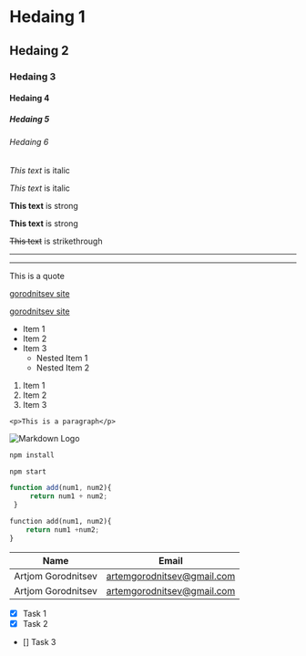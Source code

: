 <!--headings-->
# Hedaing 1
## Hedaing 2
### Hedaing 3
#### Hedaing 4
##### Hedaing 5
###### Hedaing 6

<!--Italics-->
*This text* is italic

_This text_ is italic

<!--strong-->
**This text** is strong

__This text__ is strong

<!--Strikethrough-->

~~This text~~ is strikethrough

<!--Horizontal Rule-->

---
___

<!--Blockquote-->
This is a quote

<!--Links-->
[gorodnitsev site](https://gorodnitsev19.thkit.ee)

[gorodnitsev site](https://gorodnitsev19.thkit.ee "gorodnitsev site")

<!--UL-->

* Item 1
* Item 2
* Item 3
    * Nested Item 1
    * Nested Item 2

<!--OL-->
1. Item 1
1. Item 2
1. Item 3

<!--Inline Code Block-->
`<p>This is a paragraph</p>`

![Markdown Logo](https://markdown-here.com/img/icon256.png)

<!-- Github Markdown->

<!-- Code Blocks-->
```bash
npm install

npm start
```

```javascript
function add(num1, num2){
     return num1 + num2;
 }
 ```

 ```python
function add(num1, num2){
     return num1 +num2;
 }
 ```

 <!-- Tables -->

 | Name     |Email|
 |--------|---------|
 |Artjom Gorodnitsev| artemgorodnitsev@gmail.com|
Artjom Gorodnitsev| artemgorodnitsev@gmail.com|


<!--Task Lists-->
* [x] Task 1
* [x] Task 2
* [] Task 3

